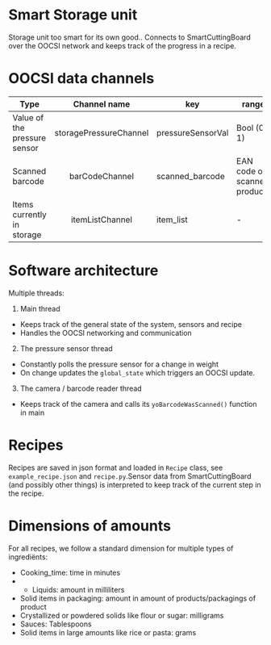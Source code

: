 # Smart Storage unit

Storage unit too smart for its own good..
Connects to SmartCuttingBoard over the OOCSI network and keeps track of the progress in a recipe.

# OOCSI data channels

| Type	 | Channel name	 | key | range |
| --- 	 | :---: 		 | --- | --- |
| Value of the pressure sensor | storagePressureChannel | pressureSensorVal| Bool (0-1) |
| Scanned barcode | barCodeChannel | scanned_barcode | EAN code of scanned products |
| Items currently in storage | itemListChannel | item_list | - |

# Software architecture

Multiple threads:

1. Main thread
  * Keeps track of the general state of the system, sensors and recipe
  * Handles the OOCSI networking and communication
2. The pressure sensor thread
  * Constantly polls the pressure sensor for a change in weight
  * On change updates the `global_state` which triggers an OOCSI update.
3. The camera / barcode reader thread
  * Keeps track of the camera and calls its `yoBarcodeWasScanned()` function in main

# Recipes

Recipes are saved in json format and loaded in `Recipe` class, see `example_recipe.json` and `recipe.py`.Sensor data from SmartCuttingBoard (and possibly other things) is interpreted to keep track of the current step in the recipe.

# Dimensions of amounts

For all recipes, we follow a standard dimension for multiple types of ingrediënts:

* Cooking_time: time in minutes
* * Liquids: amount in milliliters
* Solid items in packaging: amount in amount of products/packagings of product
* Crystallized or powdered solids like flour or sugar: milligrams
* Sauces: Tablespoons
* Solid items in large amounts like rice or pasta: grams

